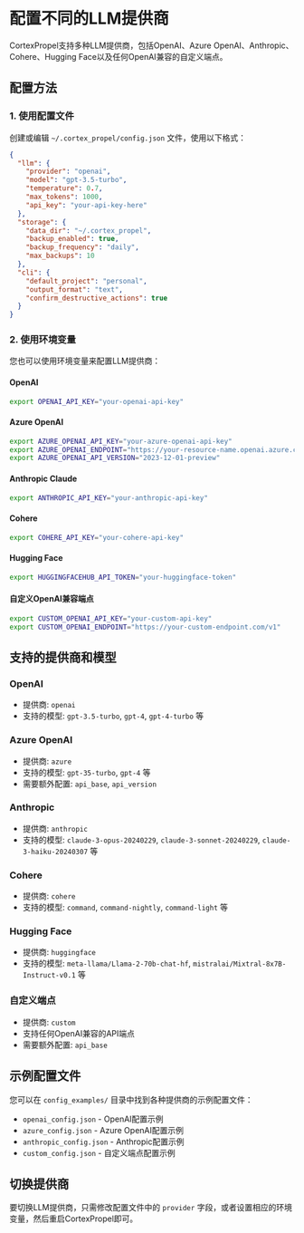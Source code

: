 # 配置不同的LLM提供商

CortexPropel支持多种LLM提供商，包括OpenAI、Azure OpenAI、Anthropic、Cohere、Hugging Face以及任何OpenAI兼容的自定义端点。

## 配置方法

### 1. 使用配置文件

创建或编辑 `~/.cortex_propel/config.json` 文件，使用以下格式：

```json
{
  "llm": {
    "provider": "openai",
    "model": "gpt-3.5-turbo",
    "temperature": 0.7,
    "max_tokens": 1000,
    "api_key": "your-api-key-here"
  },
  "storage": {
    "data_dir": "~/.cortex_propel",
    "backup_enabled": true,
    "backup_frequency": "daily",
    "max_backups": 10
  },
  "cli": {
    "default_project": "personal",
    "output_format": "text",
    "confirm_destructive_actions": true
  }
}
```

### 2. 使用环境变量

您也可以使用环境变量来配置LLM提供商：

#### OpenAI
```bash
export OPENAI_API_KEY="your-openai-api-key"
```

#### Azure OpenAI
```bash
export AZURE_OPENAI_API_KEY="your-azure-openai-api-key"
export AZURE_OPENAI_ENDPOINT="https://your-resource-name.openai.azure.com/"
export AZURE_OPENAI_API_VERSION="2023-12-01-preview"
```

#### Anthropic Claude
```bash
export ANTHROPIC_API_KEY="your-anthropic-api-key"
```

#### Cohere
```bash
export COHERE_API_KEY="your-cohere-api-key"
```

#### Hugging Face
```bash
export HUGGINGFACEHUB_API_TOKEN="your-huggingface-token"
```

#### 自定义OpenAI兼容端点
```bash
export CUSTOM_OPENAI_API_KEY="your-custom-api-key"
export CUSTOM_OPENAI_ENDPOINT="https://your-custom-endpoint.com/v1"
```

## 支持的提供商和模型

### OpenAI
- 提供商: `openai`
- 支持的模型: `gpt-3.5-turbo`, `gpt-4`, `gpt-4-turbo` 等

### Azure OpenAI
- 提供商: `azure`
- 支持的模型: `gpt-35-turbo`, `gpt-4` 等
- 需要额外配置: `api_base`, `api_version`

### Anthropic
- 提供商: `anthropic`
- 支持的模型: `claude-3-opus-20240229`, `claude-3-sonnet-20240229`, `claude-3-haiku-20240307` 等

### Cohere
- 提供商: `cohere`
- 支持的模型: `command`, `command-nightly`, `command-light` 等

### Hugging Face
- 提供商: `huggingface`
- 支持的模型: `meta-llama/Llama-2-70b-chat-hf`, `mistralai/Mixtral-8x7B-Instruct-v0.1` 等

### 自定义端点
- 提供商: `custom`
- 支持任何OpenAI兼容的API端点
- 需要额外配置: `api_base`

## 示例配置文件

您可以在 `config_examples/` 目录中找到各种提供商的示例配置文件：

- `openai_config.json` - OpenAI配置示例
- `azure_config.json` - Azure OpenAI配置示例
- `anthropic_config.json` - Anthropic配置示例
- `custom_config.json` - 自定义端点配置示例

## 切换提供商

要切换LLM提供商，只需修改配置文件中的 `provider` 字段，或者设置相应的环境变量，然后重启CortexPropel即可。